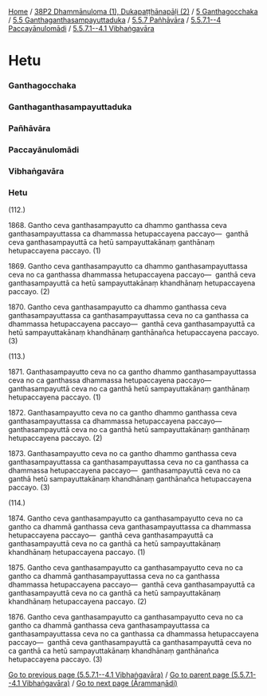 
[Home](/) / [38P2 Dhammānuloma (1), Dukapaṭṭhānapāḷi (2)](../../../../../../38P2.md) / [5 Ganthagocchaka](../../../../../5.md) / [5.5 Ganthaganthasampayuttaduka](../../../../5.5.md) / [5.5.7 Pañhāvāra](../../../5.5.7.md) / [5.5.7.1--4 Paccayānulomādi](../../5.5.7.1--4.md) / [5.5.7.1--4.1 Vibhaṅgavāra](../5.5.7.1--4.1.md)

# Hetu

### Ganthagocchaka

### Ganthaganthasampayuttaduka

### Pañhāvāra

### Paccayānulomādi

### Vibhaṅgavāra

### Hetu

(112.)

1868\. Gantho ceva ganthasampayutto ca dhammo ganthassa ceva ganthasampayuttassa ca dhammassa hetupaccayena paccayo—  ganthā ceva ganthasampayuttā ca hetū sampayuttakānaṃ ganthānaṃ hetupaccayena paccayo. (1)

1869\. Gantho ceva ganthasampayutto ca dhammo ganthasampayuttassa ceva no ca ganthassa dhammassa hetupaccayena paccayo—  ganthā ceva ganthasampayuttā ca hetū sampayuttakānaṃ khandhānaṃ hetupaccayena paccayo. (2)

1870\. Gantho ceva ganthasampayutto ca dhammo ganthassa ceva ganthasampayuttassa ca ganthasampayuttassa ceva no ca ganthassa ca dhammassa hetupaccayena paccayo—  ganthā ceva ganthasampayuttā ca hetū sampayuttakānaṃ khandhānaṃ ganthānañca hetupaccayena paccayo. (3)

(113.)

1871\. Ganthasampayutto ceva no ca gantho dhammo ganthasampayuttassa ceva no ca ganthassa dhammassa hetupaccayena paccayo—  ganthasampayuttā ceva no ca ganthā hetū sampayuttakānaṃ ganthānaṃ hetupaccayena paccayo. (1)

1872\. Ganthasampayutto ceva no ca gantho dhammo ganthassa ceva ganthasampayuttassa ca dhammassa hetupaccayena paccayo—  ganthasampayuttā ceva no ca ganthā hetū sampayuttakānaṃ ganthānaṃ hetupaccayena paccayo. (2)

1873\. Ganthasampayutto ceva no ca gantho dhammo ganthassa ceva ganthasampayuttassa ca ganthasampayuttassa ceva no ca ganthassa ca dhammassa hetupaccayena paccayo—  ganthasampayuttā ceva no ca ganthā hetū sampayuttakānaṃ khandhānaṃ ganthānañca hetupaccayena paccayo. (3)

(114.)

1874\. Gantho ceva ganthasampayutto ca ganthasampayutto ceva no ca gantho ca dhammā ganthassa ceva ganthasampayuttassa ca dhammassa hetupaccayena paccayo—  ganthā ceva ganthasampayuttā ca ganthasampayuttā ceva no ca ganthā ca hetū sampayuttakānaṃ khandhānaṃ hetupaccayena paccayo. (1)

1875\. Gantho ceva ganthasampayutto ca ganthasampayutto ceva no ca gantho ca dhammā ganthasampayuttassa ceva no ca ganthassa dhammassa hetupaccayena paccayo—  ganthā ceva ganthasampayuttā ca ganthasampayuttā ceva no ca ganthā ca hetū sampayuttakānaṃ khandhānaṃ hetupaccayena paccayo. (2)

1876\. Gantho ceva ganthasampayutto ca ganthasampayutto ceva no ca gantho ca dhammā ganthassa ceva ganthasampayuttassa ca ganthasampayuttassa ceva no ca ganthassa ca dhammassa hetupaccayena paccayo—  ganthā ceva ganthasampayuttā ca ganthasampayuttā ceva no ca ganthā ca hetū sampayuttakānaṃ khandhānaṃ ganthānañca hetupaccayena paccayo. (3)

[Go to previous page (5.5.7.1--4.1 Vibhaṅgavāra)](../5.5.7.1--4.1.md) / [Go to parent page (5.5.7.1--4.1 Vibhaṅgavāra)](../5.5.7.1--4.1.md) / [Go to next page (Ārammaṇādi)](Arammanadi.md)


